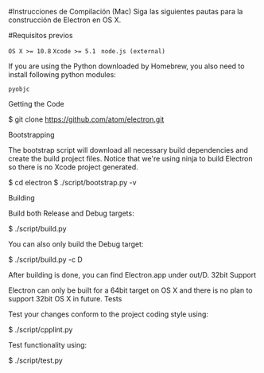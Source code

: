 #Instrucciones de Compilación (Mac)
Siga las siguientes pautas para la construcción de Electron en OS X.

#Requisitos previos 

   `OS X >= 10.8`
   `Xcode >= 5.1`
   ` node.js (external)`

If you are using the Python downloaded by Homebrew, you also need to install following python modules:

    pyobjc

Getting the Code

$ git clone https://github.com/atom/electron.git

Bootstrapping

The bootstrap script will download all necessary build dependencies and create the build project files. Notice that we're using ninja to build Electron so there is no Xcode project generated.

$ cd electron
$ ./script/bootstrap.py -v

Building

Build both Release and Debug targets:

$ ./script/build.py

You can also only build the Debug target:

$ ./script/build.py -c D

After building is done, you can find Electron.app under out/D.
32bit Support

Electron can only be built for a 64bit target on OS X and there is no plan to support 32bit OS X in future.
Tests

Test your changes conform to the project coding style using:

$ ./script/cpplint.py

Test functionality using:

$ ./script/test.py
